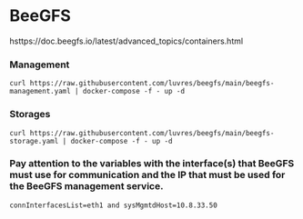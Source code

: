 # BeeGFS

hsttps://doc.beegfs.io/latest/advanced_topics/containers.html

### Management
```
curl https://raw.githubusercontent.com/luvres/beegfs/main/beegfs-management.yaml | docker-compose -f - up -d
```

### Storages
```
curl https://raw.githubusercontent.com/luvres/beegfs/main/beegfs-storage.yaml | docker-compose -f - up -d
```

### Pay attention to the variables with the interface(s) that BeeGFS must use for communication and the IP that must be used for the BeeGFS management service.
```
connInterfacesList=eth1 and sysMgmtdHost=10.8.33.50
```

